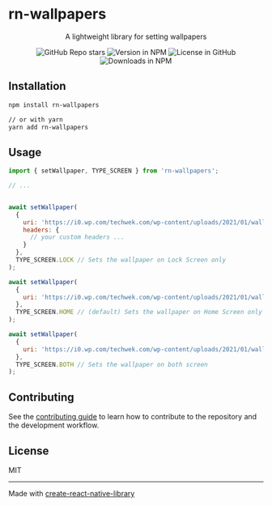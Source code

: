 # rn-wallpapers

<p align="center">A lightweight library for setting wallpapers</p>
<div align="center">
  <img alt="GitHub Repo stars" src="https://img.shields.io/github/stars/natanfeitosa/rn-wallpapers">
  <img alt="Version in NPM" src="https://img.shields.io/npm/v/rn-wallpapers">
  <img alt="License in GitHub" src="https://img.shields.io/github/license/natanfeitosa/rn-wallpapers">
  <img alt="Downloads in NPM" src="https://img.shields.io/npm/dm/rn-wallpapers">
</div>

## Installation

```sh
npm install rn-wallpapers

// or with yarn
yarn add rn-wallpapers
```

## Usage

```js
import { setWallpaper, TYPE_SCREEN } from 'rn-wallpapers';

// ...


await setWallpaper(
  {
    uri: 'https://i0.wp.com/techwek.com/wp-content/uploads/2021/01/wallpaper-gotas-de-chuva.jpg',
    headers: {
      // your custom headers ...
    }
  },
  TYPE_SCREEN.LOCK // Sets the wallpaper on Lock Screen only
);

await setWallpaper(
  {
    uri: 'https://i0.wp.com/techwek.com/wp-content/uploads/2021/01/wallpaper-gotas-de-chuva.jpg'
  },
  TYPE_SCREEN.HOME // (default) Sets the wallpaper on Home Screen only
);

await setWallpaper(
  {
    uri: 'https://i0.wp.com/techwek.com/wp-content/uploads/2021/01/wallpaper-gotas-de-chuva.jpg'
  },
  TYPE_SCREEN.BOTH // Sets the wallpaper on both screen
);
```

## Contributing

See the [contributing guide](CONTRIBUTING.md) to learn how to contribute to the repository and the development workflow.

## License

MIT

---

Made with [create-react-native-library](https://github.com/callstack/react-native-builder-bob)
